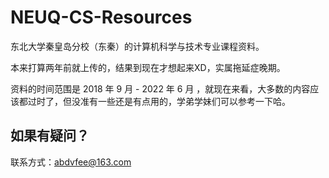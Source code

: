# NEUQ-CS-Resources

东北大学秦皇岛分校（东秦）的计算机科学与技术专业课程资料。

本来打算两年前就上传的，结果到现在才想起来XD，实属拖延症晚期。

资料的时间范围是 2018 年 9 月 - 2022 年 6 月 ，就现在来看，大多数的内容应该都过时了，但没准有一些还是有点用的，学弟学妹们可以参考一下哈。


## 如果有疑问？
联系方式：abdvfee@163.com
